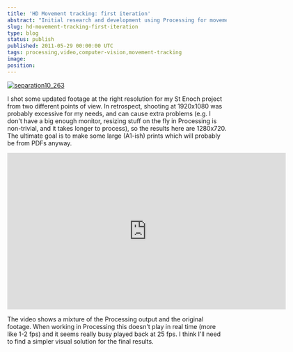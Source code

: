 ```yaml
---
title: 'HD Movement tracking: first iteration'
abstract: "Initial research and development using Processing for movement tracking."
slug: hd-movement-tracking-first-iteration
type: blog
status: publish
published: 2011-05-29 00:00:00 UTC
tags: processing,video,computer-vision,movement-tracking
image: 
position: 
---
```


[![separation10\_263](/images/separation10_263_5771709425_o.png)][1]

I shot some updated footage at the right resolution for my St Enoch
project from two different points of view. In retrospect, shooting at
1920x1080 was probably excessive for my needs, and can cause extra
problems (e.g. I don't have a big enough monitor, resizing stuff on the
fly in Processing is non-trivial, and it takes longer to process), so
the results here are 1280x720. The ultimate goal is to make some large
(A1-ish) prints which will probably be from PDFs anyway.

<iframe src="https://player.vimeo.com/video/24357611" width="640"
height="360" frameborder="0" webkitallowfullscreen=""
mozallowfullscreen="" allowfullscreen=""></iframe>

The video shows a mixture of the Processing output and the original
footage. When working in Processing this doesn't play in real time
(more like 1-2 fps) and it seems really busy played back at 25 fps. I
think I'll need to find a simpler visual solution for the final
results.



[1]: https://www.flickr.com/photos/53111802@N05/5771709425/
